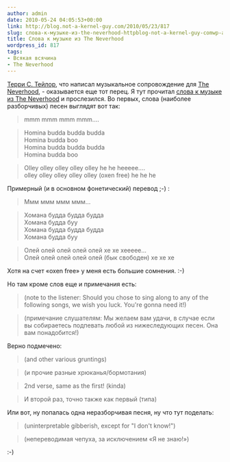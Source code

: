 ```yaml
---
author: admin
date: 2010-05-24 04:05:53+00:00
link: http://blog.not-a-kernel-guy.com/2010/05/23/817
slug: слова-к-музыке-из-the-neverhood-httpblog-not-a-kernel-guy-comwp-adminpost-phpactioneditpost817message1
title: Слова к музыке из The Neverhood
wordpress_id: 817
tags:
- Всякая всячина
- The Neverhood
---
```


[Терри С. Тейлор](http://www.danielamos.com/tst/imaginarium/), что написал музыкальное сопровождение для [The Neverhood](http://en.wikipedia.org/wiki/The_Neverhood), - оказывается еще тот перец. Я тут прочитал [слова к музыке из The Neverhood](http://doo.nomoretangerines.com/nevhood/nevlyric.htm) и прослезился.  Во первых, слова (наиболее разборчивых) песен выглядят вот так:

> mmm mmm mmm mmm....

> Homina budda budda budda  
> Homina budda boo  
> Homina budda budda budda  
> Homina budda boo

> Olley olley olley olley olley he he heeeee....  
> olley olley olley olley olley (oxen free) he he he

Примерный (и в основном фонетический) перевод ;-) :

> Ммм ммм ммм ммм…

> Хомана будда будда будда  
> Хомана будда буу  
> Хомана будда будда будда  
> Хомана будда буу

> Олей олей олей олей олей хе хе хеееее…  
> Олей олей олей олей олей (бык свободен) хе хе хе

Хотя на счет «oxen free» у меня есть большие сомнения. :-)

Но там кроме слов еще и примечания есть:

> (note to the listener: Should you chose to sing along to any of the following songs, we wish you luck. You're gonna need it!)

> (примечание слушателям: Мы желаем вам удачи, в случае если вы собираетесь подпевать любой из нижеследующих песен. Она вам понадобится!)

Верно подмечено:

> (and other various gruntings)

> (и прочие разные хрюканья/бормотания)

> 2nd verse, same as the first! (kinda)

> И второй раз, точно также как первый (типа)

Или вот, ну попалась одна неразборчивая песня, ну что тут поделать:

> (uninterpretable gibberish, except for "I don't know!")

> (непереводимая чепуха, за исключением «Я не знаю!»)

:-)
